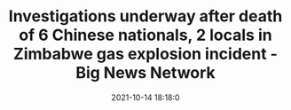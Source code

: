 ---
"title": "Investigations underway after death of 6 Chinese nationals, 2 locals in Zimbabwe gas explosion incident - Big News Network"
"date": "2021-10-14 18:18:0"
"feed_name": "GOOGLENEWSMINING"
"feed_website": "https://news.google.com/search?q=mining%2Bincident&hl=en-US&gl=US&ceid=US:en"
"feed_rss": "https://news.google.com/rss/search?q=mining%2Bincident&hl=en-US&gl=US&ceid=US:en"
"link": "https://www.bignewsnetwork.com/news/271487644/investigations-underway-after-death-of-6-chinese-nationals-2-locals-in-zimbabwe-gas-explosion-incident"
"source": "{'href': 'https://www.bignewsnetwork.com', 'title': 'Big News Network'}"
"file": "_posts/2021-1-1-b1d486e9ba07a54acfc9b488a5c08bd948636be9.md"
"accident": "1"
"drilling": "0"
"dead": "6"
"injured": "0"
"arrested": "0"
"place": "zimbabwe"
"where": "unknown site"
"causes": "explosion"
"place_uri": "http://en.wikipedia.org/wiki/Zimbabwe"
---